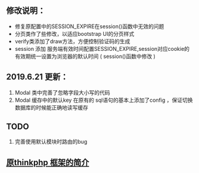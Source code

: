## 修改说明：

* 修复原配置中的SESSION_EXPIRE在session()函数中无效的问题
* 分页类作了些修改，以适应bootstrap UI的分页样式
* verify类添加了draw方法，方便控制验证码的生成
* session 添加 服务端有效时间配置SESSION_EXPIRE,session对应cookie的有效期统一设置为浏览器的默认时间 ( session()函数中修改 )

## 2019.6.21 更新：
1. Modal 类中完善了忽略字段大小写的代码
2. Modal 缓存中的默认key 在原有的 sql语句的基本上添加了config ，保证切换数据库的时候能正确地读写缓存


## TODO
1. 完善使用默认模块时路由的bug

## <a href="https://github.com/top-think/thinkphp" target="_blank">原thinkphp 框架的简介 </a>
